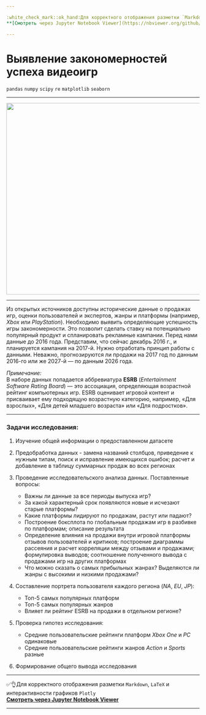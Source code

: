 ```yaml
---

:white_check_mark::ok_hand:Для корректного отображения разметки `Markdown`, `LaTeX` и интерактивности графиков `Plotly` </br>
**[Cмотреть через Jupyter Notebook Viewer](https://nbviewer.org/github/NikitaGirya/YaP_DA_2021/blob/main/04_analysis_videogame_success/Girya_analysis_videogame_success.ipynb)**

---
```


# Выявление закономерностей успеха видеоигр

`pandas`  `numpy`  `scipy`  `re`  `matplotlib`  `seaborn`

---

<p align="center">
  <img src="https://mediaproxy.salon.com/width/1200/https://media.salon.com/2020/04/video-game-controller-0403201.jpg" width=800 height=500 />
</p>

---
Из открытых источников доступны исторические данные о продажах игр, оценки пользователей и экспертов, жанры и платформы (например, *Xbox* или *PlayStation*). Необходимо выявить определяющие успешность игры закономерности. Это позволит сделать ставку на потенциально популярный продукт и спланировать рекламные кампании.
Перед нами данные до 2016 года. Представим, что сейчас декабрь 2016 г., и планируется кампания на 2017-й. Нужно отработать принцип работы с данными. Неважно, прогнозируются ли продажи на 2017 год по данным 2016-го или же 2027-й — по данным 2026 года.

*Примечание:* <br/>
В наборе данных попадается аббревиатура **ESRB** (*Entertainment Software Rating Board*) — это ассоциация, определяющая возрастной рейтинг компьютерных игр. ESRB оценивает игровой контент и присваивает ему подходящую возрастную категорию, например, «Для взрослых», «Для детей младшего возраста» или «Для подростков».


---

### Задачи исследования:

1. Изучение общей информации о предоставленном датасете
2. Предобработка данных - замена названий столбцов, приведение к нужным типам, поиск и исправление имеющихся ошибок; расчет и добавление в таблицу суммарных продаж во всех регионах
3. Проведение исследовательского анализа данных. Поставленные вопросы:

    * Важны ли данные за все периоды выпуска игр?
    * За какой характерный срок появляются новые и исчезают старые платформы?
    * Какие платформы лидируют по продажам, растут или падают?
    * Построение боксплота по глобальным продажам игр в разбивке по платформам; описание результата
    * Определение влияния на продажи внутри игровой платформы отзывов пользователей и критиков; построение диаграммы рассеяния и расчет корреляции между отзывами и продажами; формулировка выводов; соотношение полученного вывода с продажами игр на других платформах
    * Что можно сказать о самых прибыльных жанрах? Выделяются ли жанры с высокими и низкими продажами?


4. Составление портрета пользователя каждого региона (*NA*, *EU*, *JP*):

    * Топ-5 самых популярных платформ
    * Топ-5 самых популярных жанров
    * Влияет ли рейтинг ESRB на продажи в отдельном регионе?  


5. Проверка гипотез исследования:

   * Средние пользовательские рейтинги платформ *Xbox One* и *PC* одинаковые
   * Средние пользовательские рейтинги жанров *Action* и *Sports* разные


6. Формирование общего вывода исследования

---

:white_check_mark::ok_hand:Для корректного отображения разметки `Markdown`, `LaTeX` и интерактивности графиков `Plotly` </br>
**[Cмотреть через Jupyter Notebook Viewer](https://nbviewer.org/github/NikitaGirya/YaP_DA_2021/blob/main/04_analysis_videogame_success/Girya_analysis_videogame_success.ipynb)**

---

